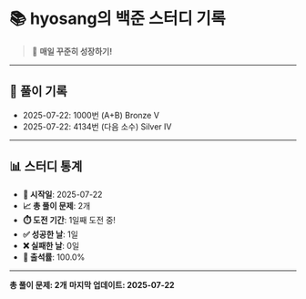 # 📚 hyosang의 백준 스터디 기록

> 🎯 **매일 꾸준히 성장하기!**

---

## 📅 풀이 기록

- 2025-07-22: 1000번 (A+B) Bronze V
- 2025-07-22: 4134번 (다음 소수) Silver IV

---

## 📊 스터디 통계

- **📅 시작일**: 2025-07-22
- **📈 총 풀이 문제**: 2개
- **⏱️ 도전 기간**: 1일째 도전 중!
- **✅ 성공한 날**: 1일
- **❌ 실패한 날**: 0일
- **🎯 출석률**: 100.0%

---

**총 풀이 문제: 2개**
**마지막 업데이트: 2025-07-22**
